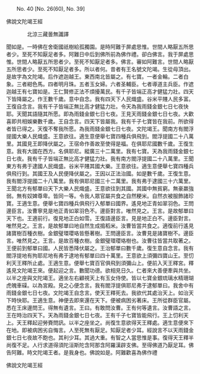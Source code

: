﻿　　No. 40 [No. 26(60), No. 39]

佛說文陀竭王經

　　　　北涼三藏曇無讖譯


聞如是。一時佛在舍衛國祇樹給孤獨園。是時阿難于屏處思惟。世間人略厭五所思者少。至死不知厭足者多。阿難日中后到佛所前為佛作禮。卻白佛言。我于屏處思惟。世間人略厭五所思者少。至死不知厭足者多。佛言。審如阿難言。世間人略厭五所思者少。至死不知厭足者多。所以者何。昔者有王名號文陀竭。生從母頂出。是故字為文陀竭。后作遮迦越王。東西南北皆屬之。有七寶。一者金輪。二者白象。三者紺色馬。四者明月珠。五者玉女婦。六者圣輔臣。七者導道主兵臣。作遮迦越王有七寶如是。王仁賢修正法不煩擾萬民。有千子皆端正高才健猛力壯。四天下皆降屬之。作王數千歲。意中自念。我有四天下人民熾盛。谷米平賤人民多富。王復自念言。我有千子皆端正無比高才健猛力壯。令天為我雨錢金銀七日七夜快耶。天聞其語隨其所愿。即為雨錢金銀七日七夜。王見天雨錢金銀七日七夜。大歡喜即共相娛樂數千歲。王自念言。四天下皆屬我。我有千子七寶皆在我前。所欲得者皆已得之。天復不奪我所愿。為我雨錢金銀七日七夜。文陀竭王。聞南方有閻浮提國大樂人民熾盛。王意欲往。適生意便舉七寶四種兵俱飛到。閻浮提國二十八萬里。其國見王即降伏屬之。王宿命作善故至使得是福。在俱耶尼國數千歲。王復生意。我有大國在西方。名俱耶尼。縱廣三十二萬里。我有七寶。天為我雨錢金銀七日七夜。我有千子皆端正無比高才健猛力壯。我有南方閻浮提國二十八萬里。王聞東方有弗于逮國人民熾盛。谷米平賤其國大樂。王意欲往。適生意便舉七寶四種兵俱飛行到。其國王及人民便降伏屬之。王因以正法治國。如是數千歲。王復生意。我有閻浮提國二十八萬里。我有俱耶尼國三十二萬里。我有弗于逮國三十六萬里。王聞北方有郁單曰天下大樂人民熾盛。王意欲往到其國。其國中無貧窮。無豪羸強弱。無有奴婢尊卑。皆同一等。令我人眾官屬共食之自然粳米。自然衣被服飾諸珍寶。王適生意。便舉七寶四種兵俱飛行入郁單曰國界。遙見地正青如翠羽色。王問邊臣言。汝曹寧見是地正青如翠羽色不。邊臣對言。唯然見之。王言。是故郁單曰天下也。王適前行。復見地正白如雪。王復語邊臣言。見是地正白不。邊臣對言。唯然見之。王言。是故郁單曰地自然生成搗稻米。汝曹皆當共食之。適復前行遙見諸寶樹百種衣樹。金銀璧環瓔珞皆懸著樹。王問邊臣言。汝曹見是諸寶樹不。邊臣言。唯然見之。王言。是故百種衣樹。金銀璧環瓔珞樹也。汝曹往皆當共取著之。王便前到郁單曰國。人民皆悉降伏屬之。王治郁單曰數千歲。復生意自念言。我有閻浮提地有拘耶尼地有弗于逮地有郁單曰四十萬里。王意欲上須彌四寶山王。至忉利天王釋所止處。王適生意。便舉七寶百官俱飛到須彌山上。便前入天王釋宮。釋遙見文陀竭王來。便起迎之言。數聞功德。欲相見日久。仁者來大善便牽與共坐。以半之座與文陀竭王。適坐左右顧視天上有玉女侍使。皆以七寶金銀琉璃水精珊瑚虎魄車磲。以為宮殿。見之心便念言。我有閻浮提俱耶尼弗于逮郁單曰。我舍中有雨錢金銀七日七夜。文陀竭王自念言。使天王釋死去。我欲代其處治天上。如治天下時快耶。王適生意。神便去即來還在天下。便被病困劣著床。王所從群臣官屬。悉在王床邊問王。得無有遺言。王曰。有敢問汝曹。王有何等遺言。汝曹語之言。王在時治四天下。天為雨錢金銀七日七夜。王有千子七寶皆能飛行。王上忉利天上。天王釋起迎勞賚問訊。以半之座坐之。尚復生意欲得天王釋處。適生意便來下在地。即被病困劣自悔言。人至死無有厭足。知厭足者少耳。經說言不以天雨錢金銀七日七夜故不飽也。其利少耳。其過大重。有智之人當思惟是事。復得天王釋半尚復不足。人行求道得須陀洹斯陀含阿那含阿羅漢辟支佛。至得佛道乃厭足耳。佛告阿難。時文陀竭王者。是我身也。佛說如是。阿難歡喜為佛作禮

佛說文陀竭王經

